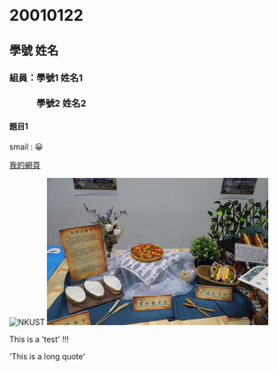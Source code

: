 # 20010122

## 學號 姓名

### 組員：學號1 姓名1
### 　　　學號2 姓名2

#### 題目1

smail : 😀

[我的網頁](https://www.nkust.edu.tw/)

![NKUST](https://www.nkust.edu.tw/var/file/0/1000/img/513/182513897.png)
![圖檔](12345.jpg)

This is a 'test' !!!

'This is a long quote'
